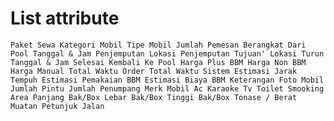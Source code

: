 # List attribute 
``
Paket Sewa
Kategori Mobil
Tipe Mobil
Jumlah Pemesan
Berangkat Dari Pool
Tanggal & Jam Penjemputan
Lokasi Penjemputan
Tujuan'
Lokasi Turun
Tanggal & Jam Selesai
Kembali Ke Pool
Harga Plus BBM
Harga Non BBM
Harga Manual
Total Waktu Order
Total Waktu Sistem
Estimasi Jarak Tempuh
Estimasi Pemakaian BBM
Estimasi Biaya BBM
Keterangan
Foto Mobil
Jumlah Pintu
Jumlah Penumpang
Merk Mobil
Ac
Karaoke
Tv
Toilet
Smooking Area
Panjang Bak/Box
Lebar Bak/Box
Tinggi Bak/Box
Tonase / Berat Muatan
Petunjuk Jalan
``